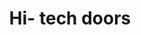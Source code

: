 ---
title: "Hi- tech doors"
url: /kottayam/hi-tech-doors-kottayam-kozhencherry-highway/
shop: furniture
---